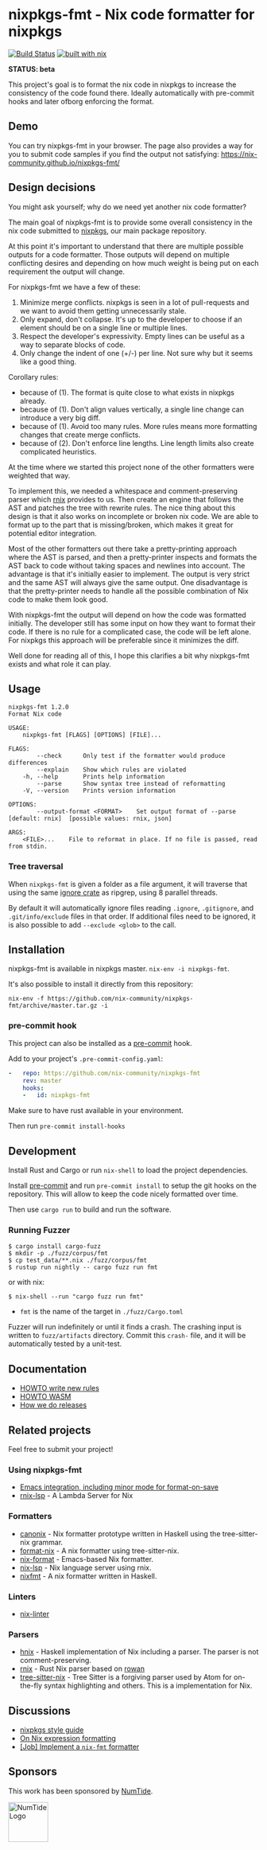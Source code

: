 # nixpkgs-fmt - Nix code formatter for nixpkgs

[![Build Status](https://travis-ci.com/nix-community/nixpkgs-fmt.svg?branch=master)](https://travis-ci.com/nix-community/nixpkgs-fmt) [![built with nix](https://builtwithnix.org/badge.svg)](https://builtwithnix.org)

**STATUS: beta**

This project's goal is to format the nix code in nixpkgs to increase the
consistency of the code found there. Ideally automatically with pre-commit
hooks and later ofborg enforcing the format.

## Demo

You can try nixpkgs-fmt in your browser. The page also provides a way for you
to submit code samples if you find the output not satisfying:
https://nix-community.github.io/nixpkgs-fmt/

## Design decisions

You might ask yourself; why do we need yet another nix code formatter?

The main goal of nixpkgs-fmt is to provide some overall consistency in the
nix code submitted to [nixpkgs](https://github.com/NixOS/nixpkgs), our main
package repository.

At this point it's important to understand that there are multiple possible
outputs for a code formatter. Those outputs will depend on multiple
conflicting desires and depending on how much weight is being put on each
requirement the output will change.

For nixpkgs-fmt we have a few of these:

1. Minimize merge conflicts. nixpkgs is seen in a lot of pull-requests and we
   want to avoid them getting unnecessarily stale.
2. Only expand, don't collapse. It's up to the developer to choose if an
   element should be on a single line or multiple lines.
3. Respect the developer's expressivity. Empty lines can be useful as a way to
   separate blocks of code.
4. Only change the indent of one (+/-) per line. Not sure why but it seems
   like a good thing.

Corollary rules:

* because of (1). The format is quite close to what exists in nixpkgs already.
* because of (1). Don't align values vertically, a single line change can
  introduce a very big diff.
* because of (1). Avoid too many rules. More rules means more formatting
  changes that create merge conflicts.
* because of (2). Don't enforce line lengths. Line length limits also create
  complicated heuristics.

At the time where we started this project none of the other formatters were
weighted that way.

To implement this, we needed a whitespace and comment-preserving parser which
[rnix](https://github.com/nix-community/rnix-parser) provides to us. Then create
an engine that follows the AST and patches the tree with rewrite rules. The nice
thing about this design is that it also works on incomplete or broken nix code.
We are able to format up to the part that is missing/broken, which makes it
great for potential editor integration.

Most of the other formatters out there take a pretty-printing approach where
the AST is parsed, and then a pretty-printer inspects and formats the AST back
to code without taking spaces and newlines into account. The advantage is that
it's initially easier to implement. The output is very strict and the same AST
will always give the same output. One disadvantage is that the pretty-printer
needs to handle all the possible combination of Nix code to make them look
good.

With nixpkgs-fmt the output will depend on how the code was formatted
initially. The developer still has some input on how they want to format their
code. If there is no rule for a complicated case, the code will be left alone.
For nixpkgs this approach will be preferable since it minimizes the diff.

Well done for reading all of this, I hope this clarifies a bit why nixpkgs-fmt
exists and what role it can play.

## Usage

<!-- `$ nixpkgs-fmt --help 2>&1 || true` -->
```
nixpkgs-fmt 1.2.0
Format Nix code

USAGE:
    nixpkgs-fmt [FLAGS] [OPTIONS] [FILE]...

FLAGS:
        --check      Only test if the formatter would produce differences
        --explain    Show which rules are violated
    -h, --help       Prints help information
        --parse      Show syntax tree instead of reformatting
    -V, --version    Prints version information

OPTIONS:
        --output-format <FORMAT>    Set output format of --parse [default: rnix]  [possible values: rnix, json]

ARGS:
    <FILE>...    File to reformat in place. If no file is passed, read from stdin.
```
### Tree traversal

When `nixpkgs-fmt` is given a folder as a file argument, it will traverse that
using the same [ignore crate](https://crates.io/crates/ignore) as ripgrep,
using 8 parallel threads.

By default it will automatically ignore files reading `.ignore`, `.gitignore`,
and `.git/info/exclude` files in that order. If additional files need to be
ignored, it is also possible to add `--exclude <glob>` to the call.

## Installation

nixpkgs-fmt is available in nixpkgs master. `nix-env -i nixpkgs-fmt`.

It's also possible to install it directly from this repository:

`nix-env -f https://github.com/nix-community/nixpkgs-fmt/archive/master.tar.gz -i`

### pre-commit hook

This project can also be installed as a [pre-commit](https://pre-commit.com/)
hook.

Add to your project's `.pre-commit-config.yaml`:

```yaml
-   repo: https://github.com/nix-community/nixpkgs-fmt
    rev: master
    hooks:
    -   id: nixpkgs-fmt
```

Make sure to have rust available in your environment.

Then run `pre-commit install-hooks`

## Development

Install Rust and Cargo or run `nix-shell` to load the project dependencies.

Install [pre-commit](https://pre-commit.com/) and run `pre-commit install` to
setup the git hooks on the repository. This will allow to keep the code nicely
formatted over time.

Then use `cargo run` to build and run the software.

### Running Fuzzer

```
$ cargo install cargo-fuzz
$ mkdir -p ./fuzz/corpus/fmt
$ cp test_data/**.nix ./fuzz/corpus/fmt
$ rustup run nightly -- cargo fuzz run fmt
```

or with nix:

```
$ nix-shell --run "cargo fuzz run fmt"
```

* `fmt` is the name of the target in `./fuzz/Cargo.toml`

Fuzzer will run indefinitely or until it finds a crash.
The crashing input is written to `fuzz/artifacts` directory.
Commit this `crash-` file, and it will be automatically tested by a unit-test.

## Documentation

* [HOWTO write new rules](docs/howto_rules.md)
* [HOWTO WASM](wasm/README.md)
* [How we do releases](docs/releasing.md)

## Related projects

Feel free to submit your project!

### Using nixpkgs-fmt

* [Emacs integration, including minor mode for format-on-save](https://github.com/purcell/emacs-nixpkgs-fmt)
* [rnix-lsp](https://github.com/nix-community/rnix-lsp) - A Lambda Server for Nix


### Formatters

* [canonix](https://github.com/hercules-ci/canonix/) - Nix formatter prototype written in Haskell using the tree-sitter-nix grammar.
* [format-nix](https://github.com/justinwoo/format-nix/) - A nix formatter using tree-sitter-nix.
* [nix-format](https://github.com/taktoa/nix-format) - Emacs-based Nix formatter.
* [nix-lsp](https://gitlab.com/jD91mZM2/nix-lsp) - Nix language server using rnix.
* [nixfmt](https://github.com/serokell/nixfmt) - A nix formatter written in Haskell.

### Linters

* [nix-linter](https://github.com/Synthetica9/nix-linter)

### Parsers

* [hnix](https://github.com/haskell-nix/hnix) - Haskell implementation of Nix including a parser. The parser is not comment-preserving.
* [rnix](https://github.com/nix-community/rnix-parser) - Rust Nix parser based on [rowan](https://github.com/rust-analyzer/rowan)
* [tree-sitter-nix](https://github.com/cstrahan/tree-sitter-nix) - Tree Sitter is a forgiving parser used by Atom for on-the-fly syntax highlighting and others. This is a implementation for Nix.

## Discussions

* [nixpkgs style guide](https://nixos.org/nixpkgs/manual/#sec-syntax)
* [On Nix expression formatting](https://discourse.nixos.org/t/on-nix-expression-formatting/1521/14)
* [[Job] Implement a `nix-fmt` formatter](https://discourse.nixos.org/t/job-implement-a-nix-fmt-formatter/2819/12)

## Sponsors

This work has been sponsored by [NumTide](https://numtide.com).

<img src="https://numtide.com/logo.png" alt="NumTide Logo" width="80">
